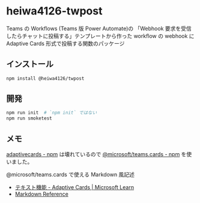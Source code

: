 # heiwa4126-twpost

Teams の Workflows (Teams 版 Power Automate)の
「Webhook 要求を受信したらチャットに投稿する」テンプレートから作った workflow の
webhook に
Adaptive Cards 形式で投稿する関数のパッケージ

## インストール

```sh
npm install @heiwa4126/twpost
```

## 開発

```sh
npm run init  # `npm init` ではない
npm run smoketest
```

## メモ

[adaptivecards - npm](https://www.npmjs.com/package/adaptivecards)
は壊れているので
[@microsoft/teams.cards - npm](https://www.npmjs.com/package/@microsoft/teams.cards)
を使いました。

@microsoft/teams.cards で使える Markdown 風記述

- [テキスト機能 - Adaptive Cards | Microsoft Learn](https://learn.microsoft.com/ja-jp/adaptive-cards/authoring-cards/text-features)
- [Markdown Reference](https://commonmark.org/help/)
